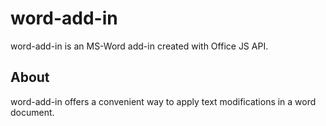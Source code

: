# word-add-in

word-add-in is an MS-Word add-in created with Office JS API.

## About

word-add-in offers a convenient way to apply text modifications in a word document.
